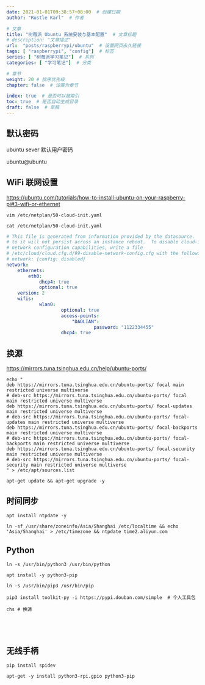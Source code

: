 ```yaml
---
date: 2021-01-01T09:38:57+08:00  # 创建日期
author: "Rustle Karl"  # 作者

# 文章
title: "树莓派 Ubuntu 系统安装与基本配置"  # 文章标题
# description: "文章描述"
url:  "posts/raspberrypi/ubuntu"  # 设置网页永久链接
tags: [ "raspberrypi", "config"]  # 标签
series: [ "树莓派学习笔记"]  # 系列
categories: [ "学习笔记"]  # 分类

# 章节
weight: 20 # 排序优先级
chapter: false  # 设置为章节

index: true  # 是否可以被索引
toc: true  # 是否自动生成目录
draft: false  # 草稿
---
```


## 默认密码

ubuntu sever 默认用户密码

ubuntu@ubuntu

## WiFi 联网设置

https://ubuntu.com/tutorials/how-to-install-ubuntu-on-your-raspberry-pi#3-wifi-or-ethernet

```shell
vim /etc/netplan/50-cloud-init.yaml
```

```shell
cat /etc/netplan/50-cloud-init.yaml
```

```yaml
# This file is generated from information provided by the datasource.  Changes
# to it will not persist across an instance reboot.  To disable cloud-init's
# network configuration capabilities, write a file
# /etc/cloud/cloud.cfg.d/99-disable-network-config.cfg with the following:
# network: {config: disabled}
network:
    ethernets:
        eth0:
            dhcp4: true
            optional: true
    version: 2
    wifis:
            wlan0:
                    optional: true
                    access-points: 
                        "DAOLIAN":
                                password: "1122334455"
                    dhcp4: true
```

## 换源

https://mirrors.tuna.tsinghua.edu.cn/help/ubuntu-ports/

```shell
echo "
deb https://mirrors.tuna.tsinghua.edu.cn/ubuntu-ports/ focal main restricted universe multiverse
# deb-src https://mirrors.tuna.tsinghua.edu.cn/ubuntu-ports/ focal main restricted universe multiverse
deb https://mirrors.tuna.tsinghua.edu.cn/ubuntu-ports/ focal-updates main restricted universe multiverse
# deb-src https://mirrors.tuna.tsinghua.edu.cn/ubuntu-ports/ focal-updates main restricted universe multiverse
deb https://mirrors.tuna.tsinghua.edu.cn/ubuntu-ports/ focal-backports main restricted universe multiverse
# deb-src https://mirrors.tuna.tsinghua.edu.cn/ubuntu-ports/ focal-backports main restricted universe multiverse
deb https://mirrors.tuna.tsinghua.edu.cn/ubuntu-ports/ focal-security main restricted universe multiverse
# deb-src https://mirrors.tuna.tsinghua.edu.cn/ubuntu-ports/ focal-security main restricted universe multiverse
" > /etc/apt/sources.list
```

```shell
apt-get update && apt-get upgrade -y
```

## 时间同步

```shell
apt install ntpdate -y
```

```shell
ln -sf /usr/share/zoneinfo/Asia/Shanghai /etc/localtime && echo 'Asia/Shanghai' > /etc/timezone && ntpdate time2.aliyun.com
```

## Python

```shell
ln -s /usr/bin/python3 /usr/bin/python
```

```shell
apt install -y python3-pip
```

```shell
ln -s /usr/bin/pip3 /usr/bin/pip
```

```shell
pip3 install toolkit-py -i https://pypi.douban.com/simple  # 个人工具包
```

```shell
chs # 换源
```

```shell

```

```shell

```
```shell

```

```shell

```

## 无线手柄

```shell
pip install spidev
```

```shell
apt-get -y install python3-rpi.gpio python3-pip
```
